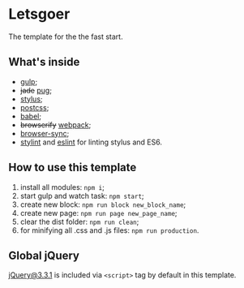 # Letsgoer
The template for the the fast start.

## What's inside
* [gulp](https://gulpjs.com/);
* ~~jade~~ [pug](https://pugjs.org/api/getting-started.html);
* [stylus](http://stylus-lang.com/);
* [postcss](http://postcss.org/);
* [babel](http://babeljs.io/);
* ~~browserify~~ [webpack](https://webpack.js.org);
* [browser-sync](https://www.browsersync.io/);
* [stylint](https://www.npmjs.com/package/stylint) and [eslint](https://eslint.org/) for linting stylus and ES6.

## How to use this template
1. install all modules: `npm i`;
2. start gulp and watch task: `npm start`;
3. create new block: `npm run block new_block_name`;
4. create new page: `npm run page new_page_name`;
5. clear the dist folder: `npm run clean`;
6. for minifying all .css and .js files: `npm run production`.

## Global jQuery
jQuery@3.3.1 is included via `<script>` tag by default in this template.
